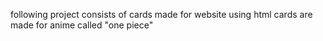 following project consists of cards made for website using html 
cards are made for anime called "one piece"
